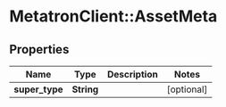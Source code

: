 # MetatronClient::AssetMeta

## Properties
Name | Type | Description | Notes
------------ | ------------- | ------------- | -------------
**super_type** | **String** |  | [optional] 


